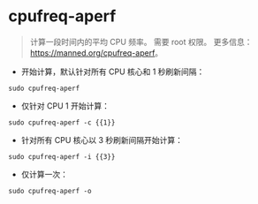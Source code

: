 # cpufreq-aperf

> 计算一段时间内的平均 CPU 频率。
> 需要 root 权限。
> 更多信息：<https://manned.org/cpufreq-aperf>。

- 开始计算，默认针对所有 CPU 核心和 1 秒刷新间隔：

`sudo cpufreq-aperf`

- 仅针对 CPU 1 开始计算：

`sudo cpufreq-aperf -c {{1}}`

- 针对所有 CPU 核心以 3 秒刷新间隔开始计算：

`sudo cpufreq-aperf -i {{3}}`

- 仅计算一次：

`sudo cpufreq-aperf -o`